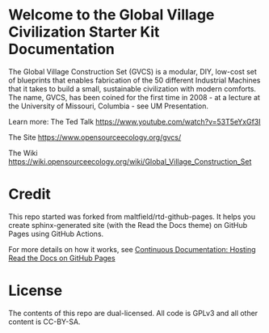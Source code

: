 # Welcome to the Global Village Civilization Starter Kit Documentation 

The Global Village Construction Set (GVCS) is a modular, DIY, low-cost set of blueprints that enables fabrication of the 50 different Industrial Machines that it takes to build a small, sustainable civilization with modern comforts. The name, GVCS, has been coined for the first time in 2008 - at a lecture at the University of Missouri, Columbia - see UM Presentation. 

Learn more:
The Ted Talk https://www.youtube.com/watch?v=53T5eYxGf3I

The Site https://www.opensourceecology.org/gvcs/

The Wiki https://wiki.opensourceecology.org/wiki/Global_Village_Construction_Set

# Credit

This repo started was forked from maltfield/rtd-github-pages. It helps you create sphinx-generated site (with the Read the Docs theme) on GitHub Pages using GitHub Actions.

For more details on how it works, see [Continuous Documentation: Hosting Read the Docs on GitHub Pages](https://tech.michaelaltfield.net/2020/07/18/sphinx-rtd-github-pages-1/)

# License

The contents of this repo are dual-licensed. All code is GPLv3 and all other content is CC-BY-SA.
